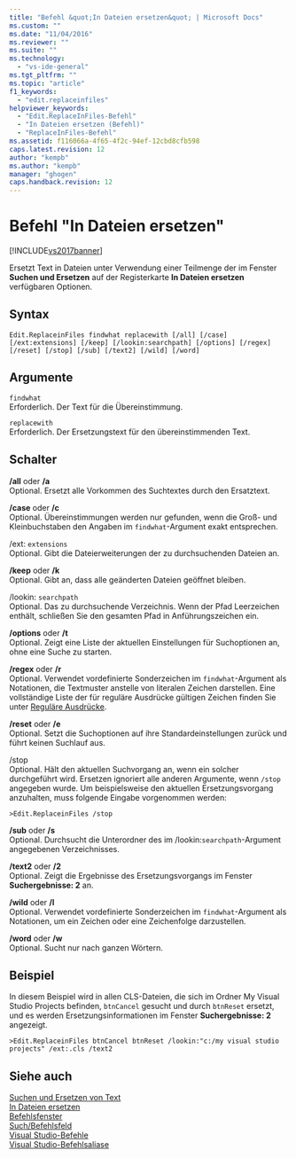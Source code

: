 ```yaml
---
title: "Befehl &quot;In Dateien ersetzen&quot; | Microsoft Docs"
ms.custom: ""
ms.date: "11/04/2016"
ms.reviewer: ""
ms.suite: ""
ms.technology: 
  - "vs-ide-general"
ms.tgt_pltfrm: ""
ms.topic: "article"
f1_keywords: 
  - "edit.replaceinfiles"
helpviewer_keywords: 
  - "Edit.ReplaceInFiles-Befehl"
  - "In Dateien ersetzen (Befehl)"
  - "ReplaceInFiles-Befehl"
ms.assetid: f116066a-4f65-4f2c-94ef-12cbd8cfb598
caps.latest.revision: 12
author: "kempb"
ms.author: "kempb"
manager: "ghogen"
caps.handback.revision: 12
---
```

# Befehl &quot;In Dateien ersetzen&quot;
[!INCLUDE[vs2017banner](../../code-quality/includes/vs2017banner.md)]

Ersetzt Text in Dateien unter Verwendung einer Teilmenge der im Fenster **Suchen und Ersetzen** auf der Registerkarte **In Dateien ersetzen** verfügbaren Optionen.  
  
## Syntax  
  
```  
Edit.ReplaceinFiles findwhat replacewith [/all] [/case]  
[/ext:extensions] [/keep] [/lookin:searchpath] [/options] [/regex]  
[/reset] [/stop] [/sub] [/text2] [/wild] [/word]  
```  
  
## Argumente  
 `findwhat`  
 Erforderlich.  Der Text für die Übereinstimmung.  
  
 `replacewith`  
 Erforderlich.  Der Ersetzungstext für den übereinstimmenden Text.  
  
## Schalter  
 **\/all** oder **\/a**  
 Optional.  Ersetzt alle Vorkommen des Suchtextes durch den Ersatztext.  
  
 **\/case** oder **\/c**  
 Optional.  Übereinstimmungen werden nur gefunden, wenn die Groß\- und Kleinbuchstaben den Angaben im `findwhat`\-Argument exakt entsprechen.  
  
 \/ext: `extensions`  
 Optional.  Gibt die Dateierweiterungen der zu durchsuchenden Dateien an.  
  
 **\/keep** oder **\/k**  
 Optional.  Gibt an, dass alle geänderten Dateien geöffnet bleiben.  
  
 \/lookin: `searchpath`  
 Optional.  Das zu durchsuchende Verzeichnis.  Wenn der Pfad Leerzeichen enthält, schließen Sie den gesamten Pfad in Anführungszeichen ein.  
  
 **\/options** oder **\/t**  
 Optional.  Zeigt eine Liste der aktuellen Einstellungen für Suchoptionen an, ohne eine Suche zu starten.  
  
 **\/regex** oder **\/r**  
 Optional.  Verwendet vordefinierte Sonderzeichen im `findwhat`\-Argument als Notationen, die Textmuster anstelle von literalen Zeichen darstellen.  Eine vollständige Liste der für reguläre Ausdrücke gültigen Zeichen finden Sie unter [Reguläre Ausdrücke](../../ide/using-regular-expressions-in-visual-studio.md).  
  
 **\/reset** oder **\/e**  
 Optional.  Setzt die Suchoptionen auf ihre Standardeinstellungen zurück und führt keinen Suchlauf aus.  
  
 \/stop  
 Optional.  Hält den aktuellen Suchvorgang an, wenn ein solcher durchgeführt wird.  Ersetzen ignoriert alle anderen Argumente, wenn `/stop` angegeben wurde.  Um beispielsweise den aktuellen Ersetzungsvorgang anzuhalten, muss folgende Eingabe vorgenommen werden:  
  
```  
>Edit.ReplaceinFiles /stop  
```  
  
 **\/sub** oder **\/s**  
 Optional.  Durchsucht die Unterordner des im \/lookin:`searchpath`\-Argument angegebenen Verzeichnisses.  
  
 **\/text2** oder **\/2**  
 Optional.  Zeigt die Ergebnisse des Ersetzungsvorgangs im Fenster **Suchergebnisse: 2** an.  
  
 **\/wild** oder **\/l**  
 Optional.  Verwendet vordefinierte Sonderzeichen im `findwhat`\-Argument als Notationen, um ein Zeichen oder eine Zeichenfolge darzustellen.  
  
 **\/word** oder **\/w**  
 Optional.  Sucht nur nach ganzen Wörtern.  
  
## Beispiel  
 In diesem Beispiel wird in allen CLS\-Dateien, die sich im Ordner My Visual Studio Projects befinden, `btnCancel` gesucht und durch `btnReset` ersetzt, und es werden Ersetzungsinformationen im Fenster **Suchergebnisse: 2** angezeigt.  
  
```  
>Edit.ReplaceinFiles btnCancel btnReset /lookin:"c:/my visual studio projects" /ext:.cls /text2  
```  
  
## Siehe auch  
 [Suchen und Ersetzen von Text](../../ide/finding-and-replacing-text.md)   
 [In Dateien ersetzen](../../ide/replace-in-files.md)   
 [Befehlsfenster](../../ide/reference/command-window.md)   
 [Such\/Befehlsfeld](../../ide/find-command-box.md)   
 [Visual Studio\-Befehle](../../ide/reference/visual-studio-commands.md)   
 [Visual Studio\-Befehlsaliase](../../ide/reference/visual-studio-command-aliases.md)
